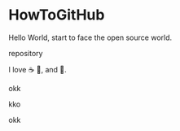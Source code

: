 # HowToGitHub
Hello World, start to face the open source world.

repository

I love :coffee: :pizza:, and :dancer:.

okk

kko

okk
